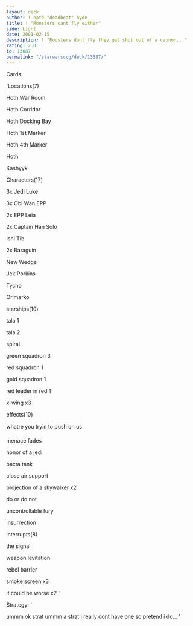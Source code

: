 ```yaml
---
layout: deck
author: ! nate "deadbeat" hyde
title: ! "Roosters cant fly either"
side: Light
date: 2001-02-15
description: ! "Roosters dont fly they get shot out of a cannon..."
rating: 2.0
id: 13687
permalink: "/starwarsccg/deck/13687/"
---
```

Cards: 

'Locations(7)

Hoth War Room

Hoth Corridor

Hoth Docking Bay

Hoth 1st Marker

Hoth 4th Marker

Hoth

Kashyyk


Characters(17)

3x Jedi Luke

3x Obi Wan EPP

2x EPP Leia

2x Captain Han Solo

Ishi Tib

2x Baraguin

New Wedge

Jek Porkins

Tycho

Orimarko


starships(10)

tala 1

tala 2

spiral

green squadron 3

red squadron 1

gold squadron 1

red leader in red 1

x-wing x3


effects(10)

whatre you tryin to push on us

menace fades

honor of a jedi

bacta tank

close air support

projection of a skywalker x2

do or do not

uncontrollable fury

insurrection


interrupts(8)

the signal

weapon levitation

rebel barrier

smoke screen x3

it could be worse x2  '

Strategy: '

ummm ok strat ummm a strat i really dont have one so pretend i do... '
